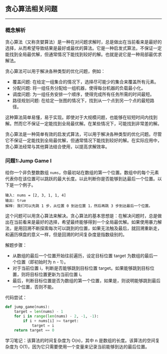 ## 贪心算法相关问题

---
### 概念解析

贪心算法（又称贪婪算法）是一种在对问题求解时，总是做出在当前看来是最好的选择，从而希望导致结果是最好或最优的算法。它是一种启发式算法，不保证一定能找到全局最优解，但通常情况下能找到较好的解。也就是说它是一种局部最优求解法。

贪心算法可以用于解决各种类型的优化问题，例如：

* 覆盖问题: 在给定一组集合的情况下，选择尽可能少的集合来覆盖所有元素。
* 分配问题: 将一组任务分配给一组机器，使得每台机器的负载最小化。
* 调度问题: 为一组任务安排一个顺序，使得完成所有任务所需的时间最短。
* 路径规划问题: 在给定一张图的情况下，找到从一个点到另一个点的最短路径。

这种算法简单易懂，易于实现。即使对于大规模问题，也能够在较短时间内找到解。然而它不保证一定能找到全局最优解。在某些情况下，可能找到非常差的解。

贪心算法是一种简单有效的启发式算法，可以用于解决各种类型的优化问题。尽管它不保证一定能找到全局最优解，但通常情况下能找到较好的解。在实际应用中，贪心算法经常与其他算法结合使用，以提高求解效率。

### 问题1:Jump Game I

给你一个非负整数数组 `nums`，你最初站在数组的第一个位置。数组中的每个元素代表你在该位置可以跳跃的最大长度。以此判断你是否能够到达最后一个位置。以下是一个例子。

```
输入: nums = [2, 3, 1, 1, 4]
输出: true
解释: 我们可以先跳 1 步，从位置 0 到达位置 1，然后再跳 3 步到达最后一个位置。
```

这个问题可以用贪心算法来解决。贪心算法的基本思想是：在解决问题时，总是做出在当前看来是最好的选择，希望最终能够得到一个全局最优解。如果使用暴力解法，是用回溯不断探索每次可以跳到的位置，如果无法触及最后，就回溯重新走，和遍历棋盘的意义一样，但是回溯的时间复杂度是指数级别的。

解题步骤：

- 从数组的最后一个位置开始往前遍历，设定目标位置 target 为数组的最后一个位置（即初始时为 n - 1）。
- 对于当前位置 i，判断是否能够跳到目标位置 target。如果能够跳到目标位置，则将目标位置更新为当前位置 i。
- 最后，判断目标位置是否为数组的第一个位置，如果是，则说明能够跳到最后一个位置，否则不能。


代码尝试：

```python
def jump_game(nums):
    target = len(nums) - 1
    for i in range(len(nums) - 2, -1, -1):
        if i + nums[i] >= target:
            target = i
    return target == 0
```

学习笔记：该算法的时间复杂度为 O(n)，其中 n 是数组的长度。该算法的空间复杂度为 O(1)，因为它只需要使用一个变量来记录当前能够到达的最后位置。
